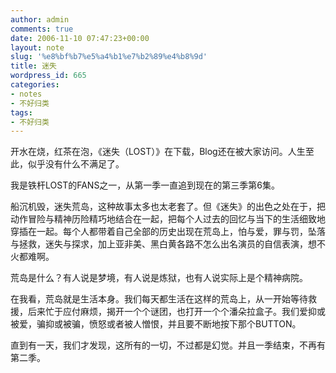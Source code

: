 ```yaml
---
author: admin
comments: true
date: 2006-11-10 07:47:23+00:00
layout: note
slug: '%e8%bf%b7%e5%a4%b1%e7%b2%89%e4%b8%9d'
title: 迷失
wordpress_id: 665
categories:
- notes
- 不好归类
tags:
- 不好归类
---
```


开水在烧，红茶在泡，《迷失（LOST）》在下载，Blog还在被大家访问。人生至此，似乎没有什么不满足了。

我是铁杆LOST的FANS之一，从第一季一直追到现在的第三季第6集。

船沉机毁，迷失荒岛，这种故事太多也太老套了。但《迷失》的出色之处在于，把动作冒险与精神历险精巧地结合在一起，把每个人过去的回忆与当下的生活细致地穿插在一起。每个人都带着自己全部的历史出现在荒岛上，怕与爱，罪与罚，坠落与拯救，迷失与探求，加上亚非美、黑白黄各路不怎么出名演员的自信表演，想不火都难啊。

荒岛是什么？有人说是梦境，有人说是炼狱，也有人说实际上是个精神病院。

在我看，荒岛就是生活本身。我们每天都生活在这样的荒岛上，从一开始等待救援，后来忙于应付麻烦，揭开一个个谜团，也打开一个个潘朵拉盒子。我们爱抑或被爱，骗抑或被骗，愤怒或者被人憎恨，并且要不断地按下那个BUTTON。

直到有一天，我们才发现，这所有的一切，不过都是幻觉。并且一季结束，不再有第二季。




